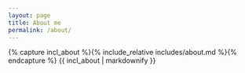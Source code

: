 ```yaml
---
layout: page
title: About me
permalink: /about/
---
```


{% capture incl_about %}{% include_relative includes/about.md %}{% endcapture %}
{{ incl_about | markdownify }}
